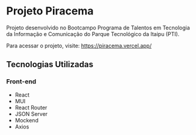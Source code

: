 # Projeto Piracema

Projeto desenvolvido no Bootcampo Programa de Talentos em Tecnologia da Informação e Comunicação do Parque Tecnológico da Itaipu (PTI).

Para acessar o projeto, visite: https://piracema.vercel.app/

## Tecnologias Utilizadas

### Front-end

- React
- MUI
- React Router
- JSON Server
- Mockend
- Axios
